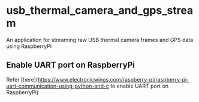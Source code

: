 # usb_thermal_camera_and_gps_stream
An application for streaming raw USB thermal camera frames and GPS data using RaspberryPi
## Enable UART port on RaspberryPi
Refer [here](https://www.electronicwings.com/raspberry-pi/raspberry-pi-uart-communication-using-python-and-c to enable UART port on RaspberryPi)
